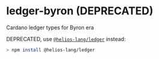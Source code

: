 # ledger-byron (DEPRECATED)

Cardano ledger types for Byron era

DEPRECATED, use [`@helios-lang/ledger`](https://github.com/HeliosLang/ledger) instead: 
```sh
> npm install @helios-lang/ledger
```